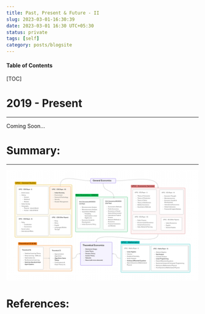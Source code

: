 ```yaml
---
title: Past, Present & Future - II
slug: 2023-03-01-16:30:39
date: 2023-03-01 16:30 UTC+05:30
status: private
tags: [self]
category: posts/blogsite
---
```


<h4>Table of Contents</h4>
[TOC]




# 2019 - Present
---
Coming Soon...

# Summary:
---

![](/images/2019%20-%20Present.png)


# References: